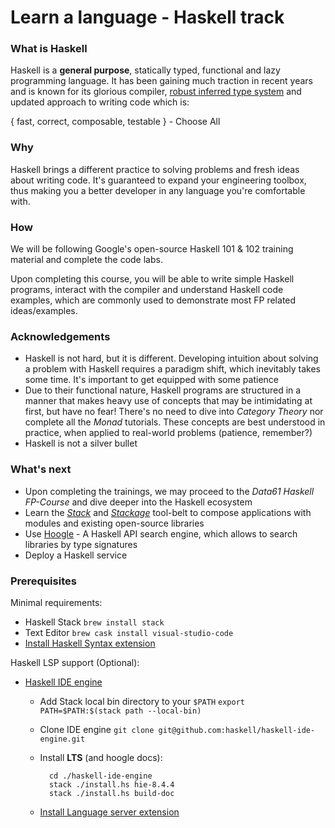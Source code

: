 # Learn a language - Haskell track

### What is Haskell

Haskell is a **general purpose**, statically typed, functional and lazy programming language. It has been gaining much traction in recent years and is known for its glorious compiler, [robust inferred type system](https://softwareengineering.stackexchange.com/questions/279316/what-exactly-makes-the-haskell-type-system-so-revered-vs-say-java/279362#279362) and updated approach to writing code which is:

 { fast, correct, composable, testable } - Choose All

### Why

Haskell brings a different practice to solving problems and fresh ideas about writing code. It's guaranteed to expand your engineering toolbox, thus making you a better developer in any language you're comfortable with.

### How

We will be following Google's open-source Haskell 101 & 102 training material and complete the code labs.

Upon completing this course, you will be able to write simple Haskell programs, interact with the compiler and understand Haskell code examples, which are commonly used to demonstrate most FP related ideas/examples.

### Acknowledgements

- Haskell is not hard, but it is different. Developing intuition about solving a problem with  Haskell requires a paradigm shift, which inevitably takes some time. It's important to get equipped with some patience
- Due to their functional nature, Haskell programs are structured in a manner that makes heavy use of concepts that may be intimidating at first, but have no fear! There's no need to dive into *Category Theory* nor complete all the *Monad* tutorials. These concepts are best understood in practice, when applied to real-world problems (patience, remember?)
- Haskell is not a silver bullet

### What's next

- Upon completing the trainings, we may proceed to the *Data61 Haskell FP-Course* and dive deeper into the Haskell ecosystem
- Learn the *[Stack](https://docs.haskellstack.org/en/stable/README/)* and *[Stackage](https://www.stackage.org)* tool-belt to compose applications with modules and existing open-source libraries
- Use [Hoogle](https://hoogle.haskell.org) - A Haskell API search engine, which allows to search libraries by type signatures
- Deploy a Haskell service

### Prerequisites

Minimal requirements:

- Haskell Stack `brew install stack`
- Text Editor `brew cask install visual-studio-code`
- [Install Haskell Syntax extension](https://marketplace.visualstudio.com/items?itemName=justusadam.language-haskell)

Haskell LSP support (Optional):

- [Haskell IDE engine](https://github.com/haskell/haskell-ide-engine#installation-from-source)
    
    - Add Stack local bin directory to your `$PATH` `export PATH=$PATH:$(stack path --local-bin)`
    - Clone IDE engine `git clone git@github.com:haskell/haskell-ide-engine.git`
    - Install **LTS** (and hoogle docs):

            cd ./haskell-ide-engine
            stack ./install.hs hie-8.4.4
            stack ./install.hs build-doc

    - [Install Language server extension](https://marketplace.visualstudio.com/items?itemName=alanz.vscode-hie-server)


